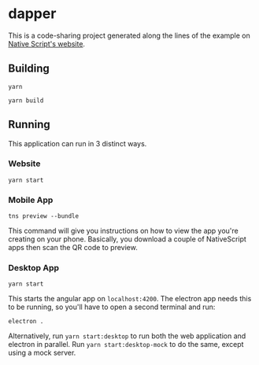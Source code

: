 # dapper

This is a code-sharing project generated along the lines of the example on [Native Script's website](https://docs.nativescript.org/angular/code-sharing/intro).

## Building

`yarn`

`yarn build`

## Running

This application can run in 3 distinct ways.

### Website

`yarn start`

### Mobile App

`tns preview --bundle` 

This command will give you instructions on how to view the app you're creating on your phone. Basically, you download a couple of NativeScript apps then scan the QR code to preview.

### Desktop App

`yarn start`

This starts the angular app on `localhost:4200`. The electron app needs this to be running, so you'll have to open a second terminal and run:

`electron .`

Alternatively, run ```yarn start:desktop``` to run both the web application and electron in parallel.
Run ```yarn start:desktop-mock``` to do the same, except using a mock server.